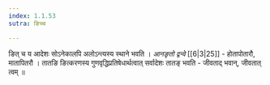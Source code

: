 ```yaml
---
index: 1.1.53
sutra: ङिच्च

---
```

ङित् च य आदेशः सोऽनेकालपि अलोऽन्त्यस्य स्थाने भवति । _आनङृतो द्वन्वे_ [[6|3|25]] - होतापोतारौ,  मातापितरौ । तातङि ङित्करणस्य गुणवृद्धिप्रतिषेधार्थत्वात् सर्वादेशः तातङ् भवति - जीवताद् भवान्, जीवतात् त्वम् ॥